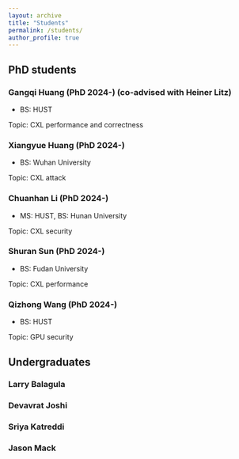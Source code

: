 ```yaml
---
layout: archive
title: "Students"
permalink: /students/
author_profile: true
---
```


## PhD students

### Gangqi Huang (PhD 2024-) (co-advised with Heiner Litz)

- BS: HUST

Topic: CXL performance and correctness

### Xiangyue Huang (PhD 2024-)

- BS: Wuhan University

Topic: CXL attack

### Chuanhan Li (PhD 2024-)

- MS: HUST, BS: Hunan University

Topic: CXL security

### Shuran Sun (PhD 2024-)

- BS: Fudan University

Topic: CXL performance

### Qizhong Wang (PhD 2024-)

- BS: HUST

Topic: GPU security

## Undergraduates

### Larry Balagula

### Devavrat Joshi

### Sriya Katreddi

### Jason Mack










 